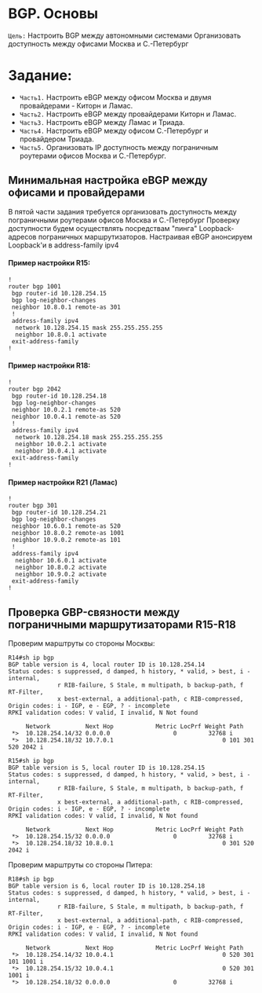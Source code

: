 # BGP. Основы

`Цель:`
Настроить BGP между автономными системами
Организовать доступность между офисами Москва и С.-Петербург

# Задание:

- `Часть1.` Настроить eBGP между офисом Москва и двумя провайдерами - Киторн и Ламас.
- `Часть2.` Настроить eBGP между провайдерами Киторн и Ламас.
- `Часть3.` Настроить eBGP между Ламас и Триада.
- `Часть4.` Настроить eBGP между офисом С.-Петербург и провайдером Триада.
- `Часть5.` Организовать IP доступность между пограничным роутерами офисов Москва и С.-Петербург.

## Минимальная настройка eBGP между офисами и провайдерами  
В пятой части задания требуется организовать доступность между пограничными роутерами офисов Москва и С.-Петербург 
Проверку доступности будем осуществлять посредствам "пинга" Loopback-адресов пограничных маршрутизаторов.
Настраивая eBGP анонсируем Loopback'и в address-family ipv4

#### Пример настройки R15:
~~~
!
router bgp 1001
 bgp router-id 10.128.254.15
 bgp log-neighbor-changes
 neighbor 10.8.0.1 remote-as 301
 !
 address-family ipv4
  network 10.128.254.15 mask 255.255.255.255
  neighbor 10.8.0.1 activate
 exit-address-family
!
~~~
#### Пример настройки R18:
~~~
!
router bgp 2042
 bgp router-id 10.128.254.18
 bgp log-neighbor-changes
 neighbor 10.0.2.1 remote-as 520
 neighbor 10.0.4.1 remote-as 520
 !
 address-family ipv4
  network 10.128.254.18 mask 255.255.255.255
  neighbor 10.0.2.1 activate
  neighbor 10.0.4.1 activate
 exit-address-family
!
~~~
#### Пример настройки R21 (Ламас)
~~~
!
router bgp 301
 bgp router-id 10.128.254.21
 bgp log-neighbor-changes
 neighbor 10.6.0.1 remote-as 520
 neighbor 10.8.0.2 remote-as 1001
 neighbor 10.9.0.2 remote-as 101
 !
 address-family ipv4
  neighbor 10.6.0.1 activate
  neighbor 10.8.0.2 activate
  neighbor 10.9.0.2 activate
 exit-address-family
!
~~~
## Проверка GBP-связности между пограничными маршрутизаторами R15-R18

Проверим марштруты со стороны Москвы:
~~~
R14#sh ip bgp
BGP table version is 4, local router ID is 10.128.254.14
Status codes: s suppressed, d damped, h history, * valid, > best, i - internal,
              r RIB-failure, S Stale, m multipath, b backup-path, f RT-Filter,
              x best-external, a additional-path, c RIB-compressed,
Origin codes: i - IGP, e - EGP, ? - incomplete
RPKI validation codes: V valid, I invalid, N Not found

     Network          Next Hop            Metric LocPrf Weight Path
 *>  10.128.254.14/32 0.0.0.0                  0         32768 i
 *>  10.128.254.18/32 10.7.0.1                               0 101 301 520 2042 i
~~~
~~~
R15#sh ip bgp
BGP table version is 5, local router ID is 10.128.254.15
Status codes: s suppressed, d damped, h history, * valid, > best, i - internal,
              r RIB-failure, S Stale, m multipath, b backup-path, f RT-Filter,
              x best-external, a additional-path, c RIB-compressed,
Origin codes: i - IGP, e - EGP, ? - incomplete
RPKI validation codes: V valid, I invalid, N Not found

     Network          Next Hop            Metric LocPrf Weight Path
 *>  10.128.254.15/32 0.0.0.0                  0         32768 i
 *>  10.128.254.18/32 10.8.0.1                               0 301 520 2042 i
~~~
Проверим марштруты со стороны Питера:
~~~
R18#sh ip bgp
BGP table version is 6, local router ID is 10.128.254.18
Status codes: s suppressed, d damped, h history, * valid, > best, i - internal,
              r RIB-failure, S Stale, m multipath, b backup-path, f RT-Filter,
              x best-external, a additional-path, c RIB-compressed,
Origin codes: i - IGP, e - EGP, ? - incomplete
RPKI validation codes: V valid, I invalid, N Not found

     Network          Next Hop            Metric LocPrf Weight Path
 *>  10.128.254.14/32 10.0.4.1                               0 520 301 101 1001 i
 *>  10.128.254.15/32 10.0.4.1                               0 520 301 1001 i
 *>  10.128.254.18/32 0.0.0.0                  0         32768 i
~~~
